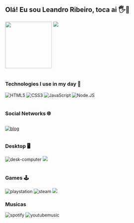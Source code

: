 ## Olá! Eu sou Leandro Ribeiro, toca ai 🖐️👊<br/>

<div style="display: flex;">

<img src="https://github-readme-stats.vercel.app/api?username=Ribeiro-le&show_icons=true&theme=highcontrast" height="150em">
 

<div style="margin-left: 5px">

<img src="https://github-readme-stats.vercel.app/api/top-langs/?username=Ribeiro-le&layout=compact&theme=highcontrast" >


</div>

</div><br />

###  Technologies I use in my day 🚀

<div style="display: inline-block">
    <img src="https://img.shields.io/badge/HTML5-E34F26?style=for-the-badge&logo=html5&logoColor=white" alt="HTML5" align="center"></img>
    <img src="https://img.shields.io/badge/CSS3-1572B6?style=for-the-badge&logo=css3&logoColor=white" alt="CSS3" align="center"></img>
    <img src="https://img.shields.io/badge/JavaScript-323330?style=for-the-badge&logo=javascript&logoColor=F7DF1E" alt="JavaScript" align="center"></img>
    <img src="https://img.shields.io/badge/Node.js-43853D?style=for-the-badge&logo=node.js&logoColor=white" alt="Node.JS" align="center"></img>
</div><br/><br/>

### Social Networks 🌐
<div style="display: inline-block">

[![blog](https://img.shields.io/badge/Instagram-E4405F?style=for-the-badge&logo=instagram&logoColor=white)](https://www.instagram.com/_leassis6/)

</div><br/>

### Desktop 🖥️
<div style="display: inline-block">
<img src="https://img.shields.io/badge/AMD-Ryzen_7_3800X-ED1C24?style=for-the-badge&logo=amd&logoColor=white" alt="desk-computer">
<img src="https://img.shields.io/badge/Windows-0078D6?style=for-the-badge&logo=windows&logoColor=white">
</div><br/><br/>


### Games 🕹️

<div style="display:inline-block"> 
<img src="https://img.shields.io/badge/PlayStation-003791?style=for-the-badge&logo=playstation&logoColor=white" alt="playstation">
<img src="https://img.shields.io/badge/Steam-000000?style=for-the-badge&logo=steam&logoColor=white" alt="steam">
<img src="https://img.shields.io/badge/Counter_Strike-000000?style=for-the-badge&logo=counter-strike&logoColor=white">
</div><br/>

### Musicas
<div style="display:inline-block">
<img src="https://img.shields.io/badge/Spotify-1ED760?&style=for-the-badge&logo=spotify&logoColor=white" alt="spotify">
<img src="https://img.shields.io/badge/YouTube_Music-FF0000?style=for-the-badge&logo=youtube-music&logoColor=white" alt="youtubemusic">
</div>


